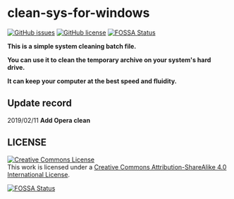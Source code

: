 # clean-sys-for-windows

[![GitHub issues](https://img.shields.io/github/issues/YiJhu/clean-sys-for-windows.svg)](https://github.com/YiJhu/clean-sys-for-windows/issues) [![GitHub license](https://img.shields.io/github/license/YiJhu/clean-sys-for-windows.svg)](https://github.com/YiJhu/clean-sys-for-windows/blob/master/LICENSE)
[![FOSSA Status](https://app.fossa.com/api/projects/git%2Bgithub.com%2FYiJhu%2Fclean-sys-for-windows.svg?type=shield)](https://app.fossa.com/projects/git%2Bgithub.com%2FYiJhu%2Fclean-sys-for-windows?ref=badge_shield)


**This is a simple system cleaning batch file.**

**You can use it to clean the temporary archive on your system's hard drive.**

**It can keep your computer at the best speed and fluidity.**

## Update record

2019/02/11 **Add Opera clean**

## LICENSE

<a rel="license" href="http://creativecommons.org/licenses/by-sa/4.0/"><img alt="Creative Commons License" style="border-width:0" src="https://i.creativecommons.org/l/by-sa/4.0/88x31.png" /></a><br />This work is licensed under a <a rel="license" href="http://creativecommons.org/licenses/by-sa/4.0/">Creative Commons Attribution-ShareAlike 4.0 International License</a>.


[![FOSSA Status](https://app.fossa.com/api/projects/git%2Bgithub.com%2FYiJhu%2Fclean-sys-for-windows.svg?type=large)](https://app.fossa.com/projects/git%2Bgithub.com%2FYiJhu%2Fclean-sys-for-windows?ref=badge_large)
